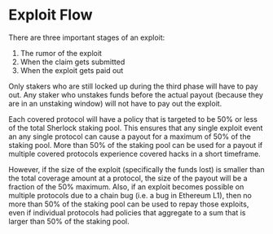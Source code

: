 # Exploit Flow

There are three important stages of an exploit:

1. The rumor of the exploit
2. When the claim gets submitted
3. When the exploit gets paid out

Only stakers who are still locked up during the third phase will have to pay out. Any staker who unstakes funds before the actual payout (because they are in an unstaking window) will not have to pay out the exploit.&#x20;

Each covered protocol will have a policy that is targeted to be 50% or less of the total Sherlock staking pool. This ensures that any single exploit event an any single protocol can cause a payout for a maximum of 50% of the staking pool. More than 50% of the staking pool can be used for a payout if multiple covered protocols experience covered hacks in a short timeframe.&#x20;

However, if the size of the exploit (specifically the funds lost) is smaller than the total coverage amount at a protocol, the size of the payout will be a fraction of the 50% maximum. Also, if an exploit becomes possible on multiple protocols due to a chain bug (i.e. a bug in Ethereum L1), then no more than 50% of the staking pool can be used to repay those exploits, even if individual protocols had policies that aggregate to a sum that is larger than 50% of the staking pool.&#x20;



